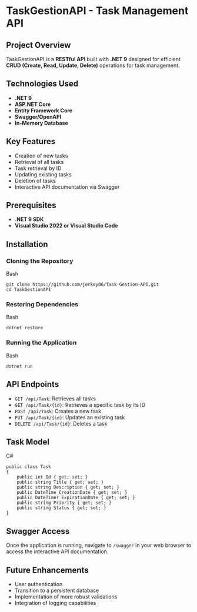 # TaskGestionAPI - Task Management API

## Project Overview

TaskGestionAPI is a **RESTful API** built with **.NET 9** designed for efficient **CRUD (Create, Read, Update, Delete)** operations for task management.

## Technologies Used

- **.NET 9**
- **ASP.NET Core**
- **Entity Framework Core**
- **Swagger/OpenAPI**
- **In-Memory Database**

## Key Features

- Creation of new tasks
- Retrieval of all tasks
- Task retrieval by ID
- Updating existing tasks
- Deletion of tasks
- Interactive API documentation via Swagger

## Prerequisites

- **.NET 9 SDK**
- **Visual Studio 2022 or Visual Studio Code**

## Installation

### Cloning the Repository

Bash

```
git clone https://github.com/jerkey06/Task-Gestion-API.git
cd TaskGestionAPI
```

### Restoring Dependencies

Bash

```
dotnet restore
```

### Running the Application

Bash

```
dotnet run
```

## API Endpoints

- `GET /api/Task`: Retrieves all tasks
- `GET /api/Task/{id}`: Retrieves a specific task by its ID
- `POST /api/Task`: Creates a new task
- `PUT /api/Task/{id}`: Updates an existing task
- `DELETE /api/Task/{id}`: Deletes a task

## Task Model

C#

```
public class Task
{
    public int Id { get; set; }
    public string Title { get; set; }
    public string Description { get; set; }
    public DateTime CreationDate { get; set; }
    public DateTime? ExpirationDate { get; set; }
    public string Priority { get; set; }
    public string Status { get; set; }
}
```

## Swagger Access

Once the application is running, navigate to `/swagger` in your web browser to access the interactive API documentation.

## Future Enhancements

- User authentication
- Transition to a persistent database
- Implementation of more robust validations
- Integration of logging capabilities
